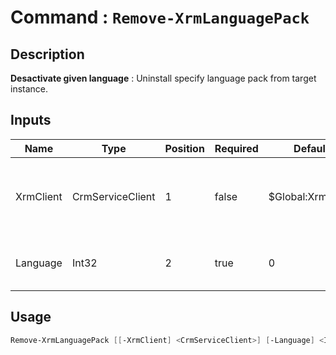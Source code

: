 ﻿# Command : `Remove-XrmLanguagePack` 

## Description

**Desactivate given language** : Uninstall specify language pack from target instance.

## Inputs

Name|Type|Position|Required|Default|Description
----|----|--------|--------|-------|-----------
XrmClient|CrmServiceClient|1|false|$Global:XrmClient|Xrm connector initialized to target instance. Use latest one by default. (CrmServiceClient)
Language|Int32|2|true|0|Language name LCID (English = 1033, French = 1036, ...)


## Usage

```Powershell 
Remove-XrmLanguagePack [[-XrmClient] <CrmServiceClient>] [-Language] <Int32> [<CommonParameters>]
``` 


